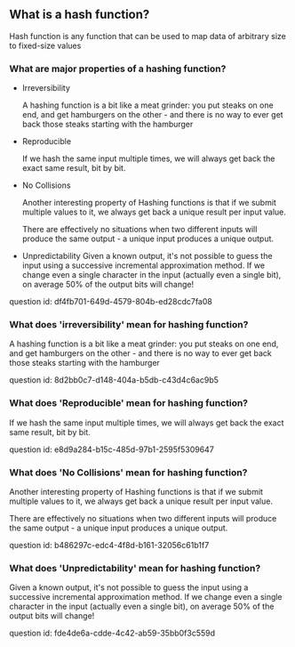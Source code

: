 ## What is a hash function?

Hash function is any function that can be used to map data of arbitrary size to fixed-size values

### What are major properties of a hashing function?

- Irreversibility
    
  A hashing function is a bit like a meat grinder: you put steaks on one end, and get hamburgers on the other - 
  and there is no way to ever get back those steaks starting with the hamburger
  
-  Reproducible
   
   If we hash the same input multiple times, 
   we will always get back the exact same result, bit by bit.
   
- No Collisions

  Another interesting property of Hashing functions is that if we submit multiple values to it, 
  we always get back a unique result per input value.

  There are effectively no situations when two different inputs will produce the same output - 
  a unique input produces a unique output.
  
- Unpredictability
  Given a known output, it's not possible to guess the input using a successive incremental approximation method.
  If we change even a single character in the input (actually even a single bit), on average 50% of the output bits 
  will change!
  
 question id: df4fb701-649d-4579-804b-ed28cdc7fa08


### What does 'irreversibility' mean for hashing function?

A hashing function is a bit like a meat grinder: you put steaks on one end, and get hamburgers on the other - 
and there is no way to ever get back those steaks starting with the hamburger
 
question id: 8d2bb0c7-d148-404a-b5db-c43d4c6ac9b5


### What does 'Reproducible' mean for hashing function?

If we hash the same input multiple times, 
we will always get back the exact same result, bit by bit.
   
question id: e8d9a284-b15c-485d-97b1-2595f5309647


### What does 'No Collisions' mean for hashing function?

Another interesting property of Hashing functions is that if we submit multiple values to it, 
we always get back a unique result per input value.

There are effectively no situations when two different inputs will produce the same output - 
a unique input produces a unique output.
   
question id: b486297c-edc4-4f8d-b161-32056c61b1f7


### What does 'Unpredictability' mean for hashing function?

Given a known output, it's not possible to guess the input using a successive incremental approximation method.
If we change even a single character in the input (actually even a single bit), on average 50% of the output bits 
will change!
   
question id: fde4de6a-cdde-4c42-ab59-35bb0f3c559d